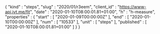 {
  "kind" : "steps",
  "slug" : "2020/01/r3eem",
  "client_id" : "https://www-api.jvt.me/fit",
  "date" : "2020-01-10T08:00:01.81+01:00",
  "h" : "h-measure",
  "properties" : {
    "start" : [ "2020-01-09T00:00:00Z" ],
    "end" : [ "2020-01-10T00:00:00Z" ],
    "num" : [ "10533" ],
    "unit" : [ "steps" ],
    "published" : [ "2020-01-10T08:00:01.81+01:00" ]
  }
}
